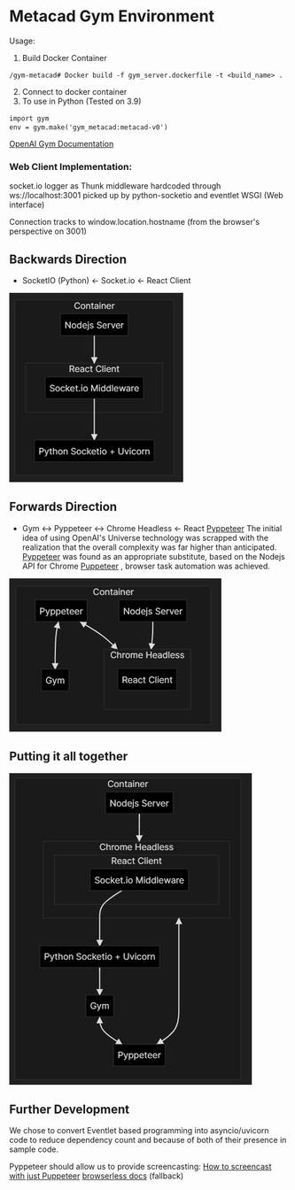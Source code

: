 # Metacad Gym Environment
Usage:
1. Build Docker Container
```
/gym-metacad# Docker build -f gym_server.dockerfile -t <build_name> .
```
2. Connect to docker container
3. To use in Python (Tested on 3.9)
```
import gym
env = gym.make('gym_metacad:metacad-v0')
```

[OpenAI Gym Documentation](https://gym.openai.com/)

### Web Client Implementation:

socket.io logger as Thunk middleware hardcoded through ws://localhost:3001 picked up by python-socketio and eventlet WSGI (Web interface)

Connection tracks to window.location.hostname (from the browser's perspective on 3001)

## Backwards Direction

* SocketIO (Python) <- Socket.io <- React Client

![Screenshot](fig1.png)

## Forwards Direction
* Gym <-> Pyppeteer <-> Chrome Headless <- React
[Pyppeteer](https://pypi.org/project/pyppeteer/)
The initial idea of using OpenAI's Universe technology was scrapped with the realization that the overall complexity was far higher than anticipated. 
[Pyppeteer](https://miyakogi.github.io/pyppeteer/reference.html) was found as an appropriate substitute, based on the Nodejs API for Chrome [Puppeteer](https://developers.google.com/web/tools/puppeteer) , browser task automation was achieved.

![Screenshot](fig2.png)

## Putting it all together

![Screenshot](fig3.png)


## Further Development
We chose to convert Eventlet based programming into asyncio/uvicorn code to reduce dependency count and because of both of their presence in sample code. 

Pyppeteer should allow us to provide screencasting: 
[How to screencast with just Puppeteer](https://docs.browserless.io/blog/2020/06/09/screencast.html)
[browserless docs](https://docs.browserless.io/) (fallback)

